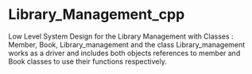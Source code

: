 # Library_Management_cpp
Low Level System Design for the Library Management with 
Classes : Member, Book, Library_management
and the class Library_management works as a driver and includes both objects references to member and Book classes to use their functions respectively.
